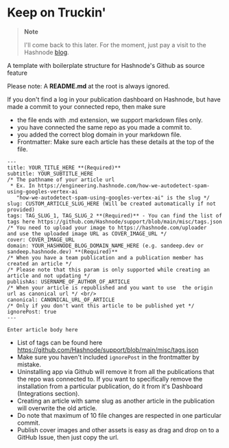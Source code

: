 # Keep on Truckin'

> **Note**
>
> I'll come back to this later. For the moment, just pay a visit to the Hashnode [blog](keepontrukin.hashnode.dev).

A template with boilerplate structure for Hashnode's Github as source feature

Please note: A **README.md** at the root is always ignored.

If you don't find a log in your publication dashboard on Hashnode, but have made a commit to your connected repo, then make sure

*   the file ends with .md extension, we support markdown files only.
*   you have connected the same repo as you made a commit to.
*   you added the correct blog domain in your markdown file.
*   Frontmatter: Make sure each article has these details at the top of the file.
    
```
---
title: YOUR_TITLE_HERE **(Required)**
subtitle: YOUR_SUBTITLE_HERE
/* The pathname of your article url 
 * Ex. In https://engineering.hashnode.com/how-we-autodetect-spam-using-googles-vertex-ai 
   "how-we-autodetect-spam-using-googles-vertex-ai" is the slug */ 
slug: CUSTOM_ARTICLE_SLUG_HERE (Will be created automatically if not provided)
tags: TAG_SLUG_1, TAG_SLUG_2 **(Required)** - You can find the list of tags here https://github.com/Hashnode/support/blob/main/misc/tags.json
/* You need to upload your image to https://hashnode.com/uploader 
and use the uploaded image URL as COVER_IMAGE_URL */ 
cover: COVER_IMAGE_URL
domain: YOUR_HASHNODE_BLOG_DOMAIN_NAME_HERE (e.g. sandeep.dev or sandeep.hashnode.dev) **(Required)** 
/* When you have a team publication and a publication member has created an article */ 
/* Please note that this param is only supported while creating an article and not updating */ 
publishAs: USERNAME_OF_AUTHOR_OF_ARTICLE 
/* When your article is republished and you want to use  the origin url as canonical url */ <br/>
canonical: CANONICAL_URL_OF_ARTICLE 
/* Only if you don't want this article to be published yet */ 
ignorePost: true
---

Enter article body here
```
*   List of tags can be found here https://github.com/Hashnode/support/blob/main/misc/tags.json
* Make sure you haven't included `ignorePost` in the frontmatter by mistake.
* Uninstalling app via Github will remove it from all the publications that the repo was connected to. If you want to specifically remove the installation from a particular publication, do it from it's Dashboard (Integrations section).
* Creating an article with same slug as another article in the publication will overwrite the old article.
* Do note that maximum of 10 file changes are respected in one particular commit.
* Publish cover images and other assets is easy as drag and drop on to a GitHub Issue, then just copy the url.



